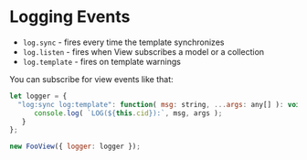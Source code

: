 # Logging Events

* `log.sync` - fires every time the template synchronizes
* `log.listen` - fires when View subscribes a model or a collection
* `log.template` - fires on template warnings

You can subscribe for view events like that:
```javascript
let logger = {
  "log:sync log:template": function( msg: string, ...args: any[] ): void {
      console.log( `LOG(${this.cid}):`, msg, args );
   }
};

new FooView({ logger: logger });
```
